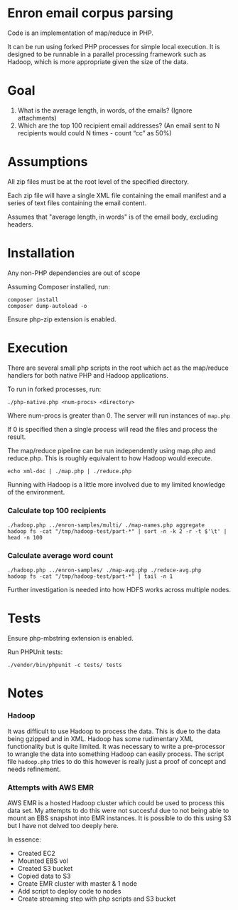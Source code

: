 # Enron email corpus parsing

Code is an implementation of map/reduce in PHP.

It can be run using forked PHP processes for simple local execution. It is designed to be runnable in a parallel processing framework such as Hadoop, which is more appropriate given the size of the data.

# Goal
1. What is the average length, in words, of the emails? (Ignore attachments)
2. Which are the top 100 recipient email addresses? (An email sent to N recipients would could N times - count “cc” as 50%)

# Assumptions
All zip files must be at the root level of the specified directory.

Each zip file will have a single XML file containing the email manifest and a series of text files containing the email content.

Assumes that "average length, in words" is of the email body, excluding headers.

# Installation
Any non-PHP dependencies are out of scope

Assuming Composer installed, run:
```
composer install
composer dump-autoload -o
```
Ensure php-zip extension is enabled.

# Execution
There are several small php scripts in the root which act as the map/reduce handlers for both native PHP and Hadoop applications.

To run in forked processes, run:
```
./php-native.php <num-procs> <directory>
```
Where num-procs is greater than 0. The server will run <num-procs> instances of `map.php`

If 0 is specified then a single process will read the files and process the result.

The map/reduce pipeline can be run independently using map.php and reduce.php. This is roughly equivalent to how Hadoop would execute.
```
echo xml-doc | ./map.php | ./reduce.php
```

Running with Hadoop is a little more involved due to my limited knowledge of the environment.

### Calculate top 100 recipients
```
./hadoop.php ../enron-samples/multi/ ./map-names.php aggregate
hadoop fs -cat "/tmp/hadoop-test/part-*" | sort -n -k 2 -r -t $'\t' | head -n 100
```

### Calculate average word count
```
./hadoop.php ../enron-samples/ ./map-avg.php ./reduce-avg.php
hadoop fs -cat "/tmp/hadoop-test/part-*" | tail -n 1
```
Further investigation is needed into how HDFS works across multiple nodes.

# Tests
Ensure php-mbstring extension is enabled.

Run PHPUnit tests:

```
./vendor/bin/phpunit -c tests/ tests
```

# Notes
### Hadoop
It was difficult to use Hadoop to process the data. This is due to the data being gzipped and in XML. Hadoop has some rudimentary XML functionality but is quite limited. It was necessary to write a pre-processor to wrangle the data into something Hadoop can easily process. The script file `hadoop.php` tries to do this however is really just a proof of concept and needs refinement.

### Attempts with AWS EMR
AWS EMR is a hosted Hadoop cluster which could be used to process this data set. My attempts to do this were not succesful due to not being able to mount an EBS snapshot into EMR instances. It is possible to do this using S3 but I have not delved too deeply here.

In essence:

* Created EC2
* Mounted EBS vol
* Created S3 bucket
* Copied data to S3
* Create EMR cluster with master & 1 node
* Add script to deploy code to nodes
* Create streaming step with php scripts and S3 bucket